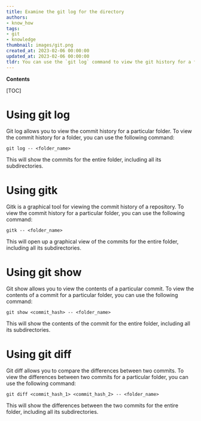 ```yaml
---
title: Examine the git log for the directory
authors:
- know_how
tags:
- git
- knowledge
thumbnail: images/git.png
created_at: 2023-02-06 00:00:00
updated_at: 2023-02-06 00:00:00
tldr: You can use the `git log` command to view the git history for a folder.
---
```


**Contents**

[TOC]

# Using git log

Git log allows you to view the commit history for a particular folder. To view the commit history for a folder, you can use the following command:

`git log -- <folder_name>`

This will show the commits for the entire folder, including all its subdirectories.

# Using gitk

Gitk is a graphical tool for viewing the commit history of a repository. To view the commit history for a particular folder, you can use the following command:

`gitk -- <folder_name>`

This will open up a graphical view of the commits for the entire folder, including all its subdirectories.

# Using git show

Git show allows you to view the contents of a particular commit. To view the contents of a commit for a particular folder, you can use the following command:

`git show <commit_hash> -- <folder_name>`

This will show the contents of the commit for the entire folder, including all its subdirectories.

# Using git diff

Git diff allows you to compare the differences between two commits. To view the differences between two commits for a particular folder, you can use the following command:

`git diff <commit_hash_1> <commit_hash_2> -- <folder_name>`

This will show the differences between the two commits for the entire folder, including all its subdirectories.
